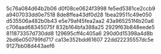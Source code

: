 5c76a084d64b2b06
d0f08ce0624f3998
fe5ed5381ce2ccb9
a9407033dd0e7518
8de8ffea43df0d28
1bea29511c49e050
d535506a482b0b43
e5e79af45fea2aa2
43a965251f4b20a6
c706aad68345075f
832b164bfa388a25
2929f63b848eede5
811873357d730dd8
129695cff4c405a6
290d0d15398a4d8b
2bd6e050799fd717
ca13e352bdd61607
22dd22235557dc5e
9127bb08d443aef6
